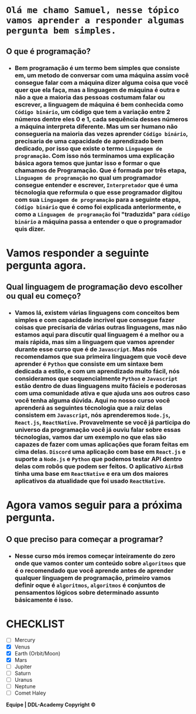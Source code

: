 # **`Olá me chamo Samuel, nesse tópico vamos aprender a responder algumas pergunta bem simples.`**

## **O que é programação?**

- ### Bem programação é um termo bem simples que consiste em, um metodo de conversar com uma máquina assim você consegue falar com a máquina dizer alguma coisa que você quer que ela faça, mas a linguagem de máquina é outra e não a que a maioria das pessoas costumam falar ou escrever, a linguagem de máquina é bem conhecida como ``Código binário``, um código que tem a variação entre 2 números dentre eles 0 e 1, cada sequência desses números a máquina interpreta diferente. Mas um ser humano não consegueria na maioria das vezes aprender ``Código binário``, precisaria de uma capacidade de aprendizado bem dedicado, por isso que existe o termo ``Linguagem de programação``. Com isso nós terminamos uma explicação básica agora temos que juntar isso e formar o que chamamos de Programação. Que é formada por três etapa, ``Linguagem de programação`` no qual um programador consegue entender e escrever, ``Interpretador`` que é uma técnologia que reformula o que esse programador digitou com sua ``Linguagem de programação`` para a seguinte etapa, ``Código binário`` que é como foi explicada anteriormente, e como a ``Linguagem de programação`` foi "traduzida" para ``código binário`` a máquina passa a entender o que o programador quis dizer.

# Vamos responder a seguinte pergunta agora.

## **Qual linguagem de programação devo escolher ou qual eu começo?**

- ### Vamos lá, existem várias linguagens com conceitos bem simples e com capacidade incrivel que consegue fazer coisas que precisaria de várias outras linguagens, mas não estamos aqui para discutir qual linguagem é a melhor ou a mais rápida, mas sim a linguagem que vamos aprender durante esse curso que é de ``Javascript``. Mas nós recomendamos que sua primeira linguagem que você deve aprender é ``Python`` que consiste em um sintaxe bem dedicada a estilo, e com um aprendizado muito fácil, nós consideramos que sequencialmente ``Python`` e ``Javascript`` estão dentro de duas linguagens muito fácieis e poderosas com uma comunidade ativa e que ajuda uns aos outros caso você tenha alguma dúvida. Aqui no nosso curso você aprenderá as seguintes técnologia que a raiz delas consistem em ``Javascript``, nós aprenderemos ``Node.js``, ``React.js``, ``ReactNative``. Provavelmente se você já participa do universo da programação você já ouviu falar sobre essas técnologias, vamos dar um exemplo no que elas são capazes de fazer com umas aplicações que foram feitas em cima delas. ``Discord`` uma aplicação com base em ``React.js`` e suporte a ``Node.js`` e ``Python`` que podemos testar API dentro delas com robôs que podem ser feitos. O aplicativo ``AirBnB`` tinha uma base em ``ReactNative`` e era um dos maiores aplicativos da atualidade que foi usado ``ReactNative``.

# Agora vamos seguir para a próxima pergunta.

## **O que preciso para começar a programar?**

- ### Nesse curso mós iremos começar inteiramente do zero onde que vamos conter um conteúdo sobre ``algoritmos`` que é o recomendado que você aprende antes de aprender qualquer linguagem de programação, primeiro vamos definir oque é ``algoritmos``, ``algoritmos`` é conjuntos de pensamentos lógicos sobre determinado assunto básicamente é isso.

# CHECKLIST
- [ ] Mercury
- [x] Venus
- [x] Earth (Orbit/Moon)
- [x] Mars
- [ ] Jupiter
- [ ] Saturn
- [ ] Uranus
- [ ] Neptune
- [ ] Comet Haley

**Equipe | DDL-Academy Copyright &copy;**
